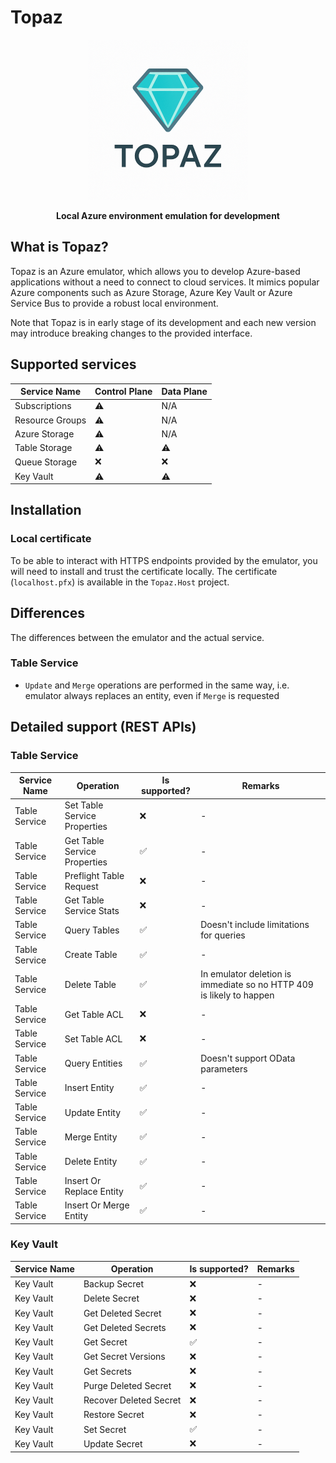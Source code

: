 # Topaz
<div align="center">
  <img src="https://github.com/TheCloudTheory/Topaz/blob/main/static/topaz-logo-small.png" />
  
  <b>Local Azure environment emulation for development</b>
</div>

## What is Topaz?
Topaz is an Azure emulator, which allows you to develop Azure-based applications without a need to connect to cloud services. It mimics popular Azure components such as Azure Storage, Azure Key Vault or Azure Service Bus to provide a robust local environment. 

Note that Topaz is in early stage of its development and each new version may introduce breaking changes to the provided interface.

## Supported services
Service Name|Control Plane|Data Plane
------------|-------------|----------
Subscriptions|⚠️|N/A
Resource Groups|⚠️|N/A
Azure Storage|⚠️|N/A
Table Storage|⚠️|⚠️
Queue Storage|:x:|:x:
Key Vault|⚠️|⚠️


## Installation

### Local certificate
To be able to interact with HTTPS endpoints provided by the emulator, you will need to install and trust the certificate locally. The certificate (`localhost.pfx`) is available in the `Topaz.Host` project.

## Differences

The differences between the emulator and the actual service.

### Table Service
* `Update` and `Merge` operations are performed in the same way, i.e. emulator always replaces an entity, even if `Merge` is requested

## Detailed support (REST APIs)

### Table Service
Service Name|Operation|Is supported?|Remarks
------------|---------|-------------|-------|
Table Service|Set Table Service Properties|:x:|-
Table Service|Get Table Service Properties|✅|-
Table Service|Preflight Table Request|:x:|-
Table Service|Get Table Service Stats|:x:|-
Table Service|Query Tables|✅|Doesn't include limitations for queries
Table Service|Create Table|✅|-
Table Service|Delete Table|✅|In emulator deletion is immediate so no HTTP 409 is likely to happen
Table Service|Get Table ACL|:x:|-
Table Service|Set Table ACL|:x:|-
Table Service|Query Entities|✅|Doesn't support OData parameters
Table Service|Insert Entity|✅|-
Table Service|Update Entity|✅|-
Table Service|Merge Entity|✅|-
Table Service|Delete Entity|✅|-
Table Service|Insert Or Replace Entity|✅|-
Table Service|Insert Or Merge Entity|✅|-

### Key Vault
Service Name|Operation|Is supported?|Remarks
------------|---------|-------------|-------|
Key Vault|Backup Secret|:x:|-
Key Vault|Delete Secret|:x:|-
Key Vault|Get Deleted Secret|:x:|-
Key Vault|Get Deleted Secrets|:x:|-
Key Vault|Get Secret|✅|-
Key Vault|Get Secret Versions|:x:|-
Key Vault|Get Secrets|:x:|-
Key Vault|Purge Deleted Secret|:x:|-
Key Vault|Recover Deleted Secret|:x:|-
Key Vault|Restore Secret|:x:|-
Key Vault|Set Secret|✅|-
Key Vault|Update Secret|:x:|-